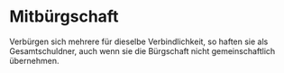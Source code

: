 # Mitbürgschaft

Verbürgen sich mehrere für dieselbe Verbindlichkeit, so haften sie als Gesamtschuldner, auch wenn sie die Bürgschaft nicht gemeinschaftlich übernehmen.